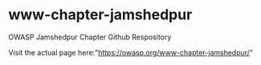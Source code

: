 # www-chapter-jamshedpur
OWASP Jamshedpur Chapter Github Respository

Visit the actual page here:"https://owasp.org/www-chapter-jamshedpur/"
